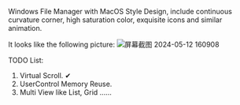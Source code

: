 Windows File Manager with MacOS Style Design, include continuous curvature corner, high saturation color, exquisite icons and similar animation.

It looks like the following picture:
![屏幕截图 2024-05-12 160908](https://github.com/clzoc/WinFinder/assets/62627722/df6d212e-7c67-49ea-a993-74d502f8eb7f)


TODO List:
  1. Virtual Scroll. ✔
  2. UserControl Memory Reuse.
  3. Multi View like List, Grid ......
